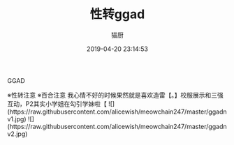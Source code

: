 ﻿---
layout: post
title: 性转ggad
date: 2019-04-20 23:14:53
updated: 2019-04-20 23:14:53
comments: true
categories: [Photo]
tags: [ggad, 格邓, 神奇动物在哪里]
author: "猫厨"
description: ""
toc: true
---

<p>GGAD</p> 
※性转注意
※百合注意
我心情不好的时候果然就是喜欢造雷【。】校服展示和三强互动，P2其实小学姐在勾引学妹啦【 
![](https://raw.githubusercontent.com/alicewish/meowchain247/master/ggadnv1.jpg)
![](https://raw.githubusercontent.com/alicewish/meowchain247/master/ggadnv2.jpg)


